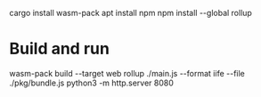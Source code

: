 cargo install wasm-pack
apt install npm
npm install --global rollup

# Build and run
wasm-pack build --target web
rollup ./main.js --format iife --file ./pkg/bundle.js
python3 -m http.server 8080